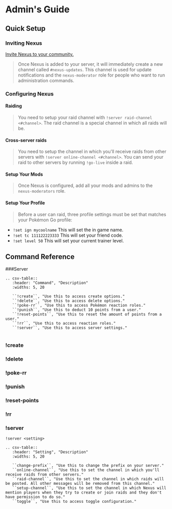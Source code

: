 # Admin's Guide

## Quick Setup

### Inviting Nexus 

<a href="https://discord.com/oauth2/authorize?client_id=761036478783422484&permissions=1342696528&scope=bot" target="_blank">Invite Nexus to your community.</a>
	

> Once Nexus is added to your server, it will immediately create a new channel called `#nexus-updates`. This channel is used for update notifications and the `nexus-moderator` role for people who want to run administration commands.

### Configuring Nexus

#### Raiding

> You need to setup your raid channel with `!server raid-channel <#channel>`. The raid channel is a special channel in which all raids will be.

#### Cross-server raids

> You need to setup the channel in which you'll receive raids from other servers with `!server online-channel <#channel>`. You can send your raid to other servers by running `!go-live` inside a raid.

#### Setup Your Mods

> Once Nexus is configured, add all your mods and admins to the `nexus-moderators` role.

#### Setup Your Profile

> Before a user can raid, three profile settings must be set that matches your Pokémon Go profile:

- `!set ign mycoolname` This will set the in game name.
- `!set tc 111122223333` This will set your friend code.
- `!set level 50` This will set your current trainer level.

## Command Reference

###Server


```eval_rst
.. csv-table::
   :header: "Command", "Description"
   :widths: 5, 20

   ``!create``, "Use this to access create options."
   ``!delete``, "Use this to access delete options."
   ``!poke-rr``, "Use this to access Pokémon reaction roles."
   ``!punish``, "Use this to deduct 10 points from a user."
   ``!reset-points``, "Use this to reset the amount of points from a user."
   ``!rr``, "Use this to access reaction roles."
   ``!server``, "Use this to access server settings."
   
```

### !create

### !delete

### !poke-rr

### !punish

### !reset-points

### !rr

### !server

`!server <setting>`

```eval_rst
.. csv-table::
   :header: "Setting", "Description"
   :widths: 5, 20

   ``change-prefix``, "Use this to change the prefix on your server."
   ``online-channel``, "Use this to set the channel in which you'll receive raids from other servers."
   ``raid-channel``, "Use this to set the channel in which raids will be posted. All other messages will be removed from this channel."
   ``setup-channel``, "Use this to set the channel in which Nexus will mention players when they try to create or join raids and they don't have permission to do so."
   ``toggle``, "Use this to access toggle configuration."
```